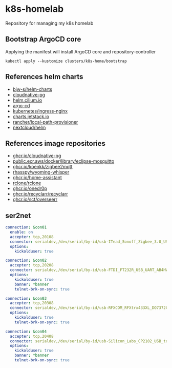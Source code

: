 # k8s-homelab

Repository for managing my k8s homelab

## Bootstrap ArgoCD core

Applying the manifest will install ArgoCD core and repository-controller

```
kubectl apply --kustomize clusters/k8s-home/bootstrap
```

## References helm charts

- [bjw-s/helm-charts](https://bjw-s.github.io/helm-charts)
- [cloudnative-pg](https://cloudnative-pg.io/charts/)
- [helm.cilium.io](https://helm.cilium.io/)
- [argo-cd](https://raw.githubusercontent.com/argoproj/argo-cd/v2.10.1/manifests/core-install.yaml)
- [kubernetes/ingress-nginx](https://kubernetes.github.io/ingress-nginx)
- [charts.jetstack.io](https://charts.jetstack.io)
- [rancher/local-path-provisioner](https://github.com/rancher/local-path-provisioner.git)
- [nextcloud/helm](https://nextcloud.github.io/helm/)


## References image repositories

- [ghcr.io/cloudnative-pg](https://ghcr.io/cloudnative-pg)
- [public.ecr.aws/docker/library/eclipse-mosquitto](https://public.ecr.aws/docker/library/eclipse-mosquitto)
- [ghcr.io/koenkk/zigbee2mqtt](https://ghcr.io/koenkk/zigbee2mqtt)
- [rhasspy/wyoming-whisper](https://rhasspy/wyoming-whisper)
- [ghcr.io/home-assistant](https://ghcr.io/home-assistant)
- [rclone/rclone](https://rclone/rclone)
- [ghcr.io/onedr0p](https://ghcr.io/onedr0p)
- [ghcr.io/recyclarr/recyclarr](https://ghcr.io/recyclarr/recyclarr)
- [ghcr.io/sct/overseerr](https://ghcr.io/sct/overseerr)

## ser2net

```yaml
connection: &con01
  enable: on
  accepter: tcp,20108
  connector: serialdev,/dev/serial/by-id/usb-ITead_Sonoff_Zigbee_3.0_USB_Dongle_Plus_da3c386a8212ec11915520c7bd930c07-if00-port0,115200n81,local,dtr=off,rts=off
  options:
    kickolduser: true

connection: &con02
  accepter: tcp,20208
  connector: serialdev,/dev/serial/by-id/usb-FTDI_FT232R_USB_UART_AB4HWRSK-if00-port0,115200n81,local
  options:
    kickolduser: true
    banner: *banner
    telnet-brk-on-sync: true

connection: &con03
  accepter: tcp,20308
  connector: serialdev,/dev/serial/by-id/usb-RFXCOM_RFXtrx433XL_DO7372CL-if00-port0,38400n81,local
  options:
    kickolduser: true
    telnet-brk-on-sync: true

connection: &con04
  accepter: tcp,20408
  connector: serialdev,/dev/serial/by-id/usb-Silicon_Labs_CP2102_USB_to_UART_Bridge_Controller_0001-if00-port0,9600n81,local
  options:
    kickolduser: true
    banner: *banner
    telnet-brk-on-sync: true
```
